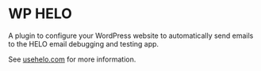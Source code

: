 # WP HELO
A plugin to configure your WordPress website to automatically send emails to the HELO email debugging and testing app.

See [usehelo.com](https://usehelo.com) for more information.
